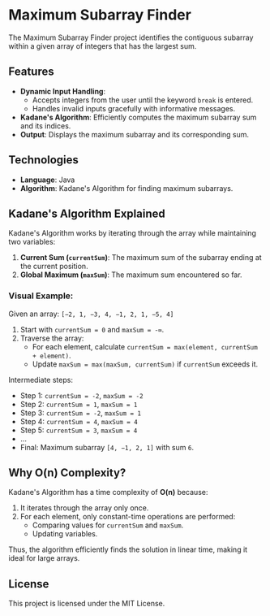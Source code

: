 # Maximum Subarray Finder

The Maximum Subarray Finder project identifies the contiguous subarray within a given array of integers that has the largest sum.

## Features

- **Dynamic Input Handling**: 
  - Accepts integers from the user until the keyword `break` is entered.
  - Handles invalid inputs gracefully with informative messages.
- **Kadane's Algorithm**: Efficiently computes the maximum subarray sum and its indices.
- **Output**: Displays the maximum subarray and its corresponding sum.

## Technologies

- **Language**: Java
- **Algorithm**: Kadane's Algorithm for finding maximum subarrays.

## Kadane's Algorithm Explained

Kadane's Algorithm works by iterating through the array while maintaining two variables:
1. **Current Sum (`currentSum`)**: The maximum sum of the subarray ending at the current position.
2. **Global Maximum (`maxSum`)**: The maximum sum encountered so far.

### Visual Example:
Given an array: `[−2, 1, −3, 4, −1, 2, 1, −5, 4]`

1. Start with `currentSum = 0` and `maxSum = -∞`.
2. Traverse the array:
   - For each element, calculate `currentSum = max(element, currentSum + element)`.
   - Update `maxSum = max(maxSum, currentSum)` if `currentSum` exceeds it.

Intermediate steps:
- Step 1: `currentSum = -2`, `maxSum = -2`
- Step 2: `currentSum = 1`, `maxSum = 1`
- Step 3: `currentSum = -2`, `maxSum = 1`
- Step 4: `currentSum = 4`, `maxSum = 4`
- Step 5: `currentSum = 3`, `maxSum = 4`
- ...
- Final: Maximum subarray `[4, −1, 2, 1]` with sum `6`.

## Why O(n) Complexity?

Kadane's Algorithm has a time complexity of **O(n)** because:
1. It iterates through the array only once.
2. For each element, only constant-time operations are performed:
   - Comparing values for `currentSum` and `maxSum`.
   - Updating variables.

Thus, the algorithm efficiently finds the solution in linear time, making it ideal for large arrays.

## License

This project is licensed under the MIT License.
